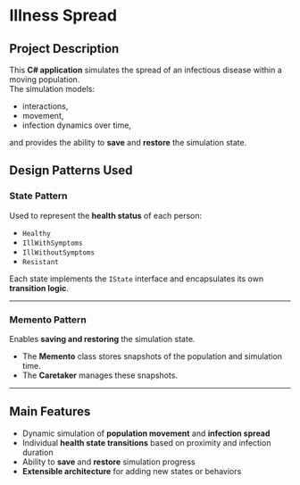 # Illness Spread

## Project Description
This **C# application** simulates the spread of an infectious disease within a moving population.  
The simulation models:
- interactions,
- movement,
- infection dynamics over time,  

and provides the ability to **save** and **restore** the simulation state.  

## Design Patterns Used

### **State Pattern**
Used to represent the **health status** of each person:
- `Healthy`  
- `IllWithSymptoms`  
- `IllWithoutSymptoms`  
- `Resistant`  

Each state implements the `IState` interface and encapsulates its own **transition logic**.

---

### **Memento Pattern**
Enables **saving and restoring** the simulation state.  
- The **Memento** class stores snapshots of the population and simulation time.  
- The **Caretaker** manages these snapshots.  

---

## Main Features
- Dynamic simulation of **population movement** and **infection spread**  
- Individual **health state transitions** based on proximity and infection duration  
- Ability to **save** and **restore** simulation progress  
- **Extensible architecture** for adding new states or behaviors  
